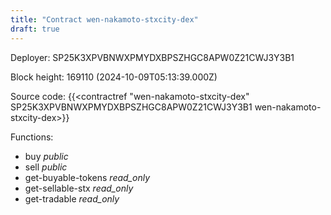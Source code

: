 ```yaml
---
title: "Contract wen-nakamoto-stxcity-dex"
draft: true
---
```

Deployer: SP25K3XPVBNWXPMYDXBPSZHGC8APW0Z21CWJ3Y3B1


 



Block height: 169110 (2024-10-09T05:13:39.000Z)

Source code: {{<contractref "wen-nakamoto-stxcity-dex" SP25K3XPVBNWXPMYDXBPSZHGC8APW0Z21CWJ3Y3B1 wen-nakamoto-stxcity-dex>}}

Functions:

* buy _public_
* sell _public_
* get-buyable-tokens _read_only_
* get-sellable-stx _read_only_
* get-tradable _read_only_
